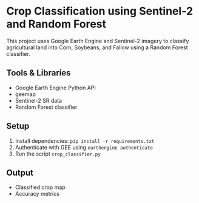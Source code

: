 # Crop Classification using Sentinel-2 and Random Forest

This project uses Google Earth Engine and Sentinel-2 imagery to classify agricultural land into Corn, Soybeans, and Fallow using a Random Forest classifier.

## Tools & Libraries
- Google Earth Engine Python API
- geemap
- Sentinel-2 SR data
- Random Forest classifier

## Setup
1. Install dependencies: `pip install -r requirements.txt`
2. Authenticate with GEE using `earthengine authenticate`
3. Run the script `crop_classifier.py`

## Output
- Classified crop map
- Accuracy metrics
